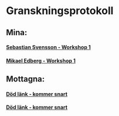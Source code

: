 # Granskningsprotokoll

## Mina:

#### [Sebastian Svensson - Workshop 1](https://docs.google.com/document/d/1eSBdS7VYcAD8Ft2vGLhy89gFuy8ArakrfyeC2dBXbuk/edit)
#### [Mikael Edberg - Workshop 1](https://docs.google.com/document/d/15ZsPPadR9iXo1YOGNiawvS0H2Fs42cwkr_Hr7NZd8IU/edit)

## Mottagna:

#### [Död länk - kommer snart]()
#### [Död länk - kommer snart]()
